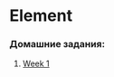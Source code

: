 # Element

### Домашние задания:

1. [Week 1](https://dani-meiramov.github.io/element/homeworks/W01/)
